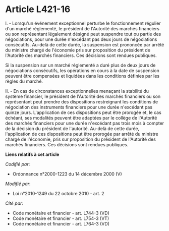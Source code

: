 # Article L421-16

I. - Lorsqu'un événement exceptionnel perturbe le fonctionnement régulier d'un marché réglementé, le président de l'Autorité
des marchés financiers ou son représentant légalement désigné peut suspendre tout ou partie des négociations, pour une durée
n'excédant pas deux jours de négociations consécutifs. Au-delà de cette durée, la suspension est prononcée par arrêté du
ministre chargé de l'économie pris sur proposition du président de l'Autorité des marchés financiers. Ces décisions sont
rendues publiques.

Si la suspension sur un marché réglementé a duré plus de deux jours de négociations consécutifs, les opérations en cours à la
date de suspension peuvent être compensées et liquidées dans les conditions définies par les règles du marché.

II. - En cas de circonstances exceptionnelles menaçant la stabilité du système financier, le président de l'Autorité des
marchés financiers ou son représentant peut prendre des dispositions restreignant les conditions de négociation des
instruments financiers pour une durée n'excédant pas quinze jours. L'application de ces dispositions peut être prorogée et,
le cas échéant, ses modalités peuvent être adaptées par le collège de l'Autorité des marchés financiers pour une durée
n'excédant pas trois mois à compter de la décision du président de l'autorité. Au-delà de cette durée, l'application de ces
dispositions peut être prorogée par arrêté du ministre chargé de l'économie, pris sur proposition du président de l'Autorité
des marchés financiers. Ces décisions sont rendues publiques.

**Liens relatifs à cet article**

_Codifié par_:

  - Ordonnance n°2000-1223 du 14 décembre 2000 (V)

_Modifié par_:

  - Loi n°2010-1249 du 22 octobre 2010 - art. 2

_Cité par_:

  - Code monétaire et financier - art. L744-3 (VD)
  - Code monétaire et financier - art. L754-3 (VT)
  - Code monétaire et financier - art. L764-3 (VD)

